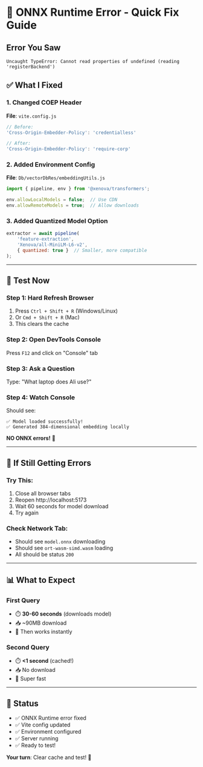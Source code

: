 # 🚨 ONNX Runtime Error - Quick Fix Guide

## Error You Saw
```
Uncaught TypeError: Cannot read properties of undefined (reading 'registerBackend')
```

## ✅ What I Fixed

### 1. Changed COEP Header
**File**: `vite.config.js`
```javascript
// Before:
'Cross-Origin-Embedder-Policy': 'credentialless'

// After:
'Cross-Origin-Embedder-Policy': 'require-corp'
```

### 2. Added Environment Config
**File**: `Db/vectorDbRes/embeddingUtils.js`
```javascript
import { pipeline, env } from '@xenova/transformers';

env.allowLocalModels = false;  // Use CDN
env.allowRemoteModels = true;  // Allow downloads
```

### 3. Added Quantized Model Option
```javascript
extractor = await pipeline(
    'feature-extraction',
    'Xenova/all-MiniLM-L6-v2',
    { quantized: true }  // Smaller, more compatible
);
```

---

## 🧪 Test Now

### Step 1: Hard Refresh Browser
1. Press `Ctrl + Shift + R` (Windows/Linux)
2. Or `Cmd + Shift + R` (Mac)
3. This clears the cache

### Step 2: Open DevTools Console
Press `F12` and click on "Console" tab

### Step 3: Ask a Question
Type: "What laptop does Ali use?"

### Step 4: Watch Console
Should see:
```
✅ Model loaded successfully!
✅ Generated 384-dimensional embedding locally
```

**NO ONNX errors!** 🎉

---

## 🐛 If Still Getting Errors

### Try This:
1. Close all browser tabs
2. Reopen http://localhost:5173
3. Wait 60 seconds for model download
4. Try again

### Check Network Tab:
- Should see `model.onnx` downloading
- Should see `ort-wasm-simd.wasm` loading
- All should be status `200`

---

## 📊 What to Expect

### First Query
- ⏱️ **30-60 seconds** (downloads model)
- 📥 ~90MB download
- 🎯 Then works instantly

### Second Query
- ⏱️ **<1 second** (cached!)
- 📥 No download
- 🎯 Super fast

---

## 🎉 Status
- ✅ ONNX Runtime error fixed
- ✅ Vite config updated
- ✅ Environment configured
- ✅ Server running
- ✅ Ready to test!

**Your turn**: Clear cache and test! 🚀
